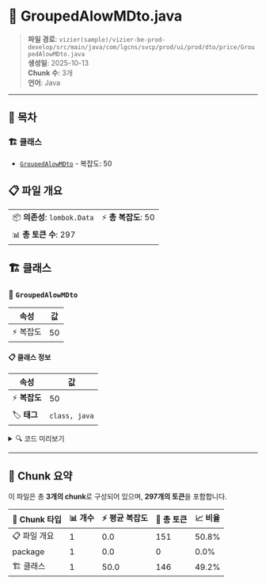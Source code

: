 # 📄 GroupedAlowMDto.java

> **파일 경로**: `vizier(sample)/vizier-be-prod-develop/src/main/java/com/lgcns/svcp/prod/ui/prod/dto/price/GroupedAlowMDto.java`  
> **생성일**: 2025-10-13  
> **Chunk 수**: 3개  
> **언어**: Java
---

## 📑 목차

### 🏗️ 클래스
- [`GroupedAlowMDto`](#class-groupedalowmdto) - 복잡도: 50

## 📋 파일 개요

| | |
|--|--|
| 📦 **의존성**: `lombok.Data` | ⚡ **총 복잡도**: 50 |
| 📊 **총 토큰 수**: 297 |  |



## 🏗️ 클래스

### <a id="class-groupedalowmdto"></a>🎯 `GroupedAlowMDto`

| 속성 | 값 |
|------|----|
| ⚡ 복잡도 | 50 |



#### 📋 클래스 정보

| 속성 | 값 |
|------|----|
| ⚡ **복잡도** | 50 || 📍 **라인 범위** | 6-6 |
| 🏷️ **태그** | `class, java` |

<details>
<summary>🔍 코드 미리보기</summary>

```java
public class GroupedAlowMDto {
	public GroupedAlowMDto(AlowMDto alowMDto) {
		this.generalDetails = new GeneralDetailFields(alowMDto);
		this.additionalParams = new AdditionalParamFields(alowMDto);
	}
	private GeneralDetailFields generalDetails;

	@Data
	public static class GeneralDetailFields {
		private String type;
		private String alowCd;
		private String alowNm;
		private String urstYn;
		private String shrnPsblYn;
		private String deqtAplyCyvl;
		private String deqtAplyCyclCd;
		private String alowAplyPotCd;
		private String alowPrty;
		private String deqtvl;
		private String deqtAplyUval;
		private String ratDivsCd;
		private String valdStrtDtm;
		private String valdEndDtm;

		public GeneralDetailFields (AlowMDto alowMDto) {
			this.type = alowMDto.getType();
			this.alowCd = alowMD...
```

**Chunk 정보**
- 🆔 **ID**: `60c965f057df`
- 📍 **라인**: 6-6
- 📊 **토큰**: 146
- 🏷️ **태그**: `class, java`

</details>

---





## 🧩 Chunk 요약

이 파일은 총 **3개의 chunk**로 구성되어 있으며, **297개의 토큰**을 포함합니다.

| 🧩 Chunk 타입 | 📊 개수 | ⚡ 평균 복잡도 | 📝 총 토큰 | 📈 비율 |
|---------------|--------|-------------|----------|--------|
| 📋 파일 개요 | 1 | 0.0 | 151 | 50.8% |
| package | 1 | 0.0 | 0 | 0.0% |
| 🏗️ 클래스 | 1 | 50.0 | 146 | 49.2% |

